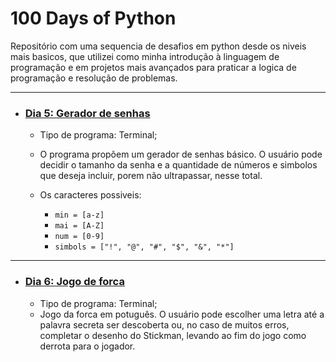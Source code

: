 # 100 Days of Python

Repositório com uma sequencia de desafios em python desde os niveis mais basicos, que utilizei como minha introdução
à linguagem de programação e em projetos mais avançados para praticar a logica de programação e resolução de problemas.

---

- ### [Dia 5: Gerador de senhas](https://github.com/FerrMath/100_days_of_python/tree/master/day_5)
    
    * Tipo de programa: Terminal;

    * O programa propõem um gerador de senhas básico. O usuário pode decidir o tamanho da senha e a quantidade de números e simbolos que deseja incluir, porem não ultrapassar, nesse total.
    * Os caracteres possiveis:
      * `min = [a-z]`
      * `mai = [A-Z]`
      * `num = [0-9]`
      * `simbols = ["!", "@", "#", "$", "&", "*"]`

---

- ### [Dia 6: Jogo de forca](https://github.com/FerrMath/100_days_of_python/tree/master/day_6)

  * Tipo de programa: Terminal;

  - Jogo da forca em potuguês. O usuário pode escolher uma letra até a palavra secreta ser descoberta ou, no caso de muitos erros, completar o desenho do Stickman, levando ao fim do jogo como derrota para o jogador.
